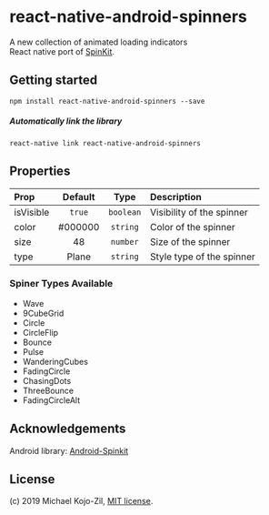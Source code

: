 # react-native-android-spinners

A new collection of animated loading indicators   
React native port of [SpinKit](http://tobiasahlin.com/spinkit/).

## Getting started

`npm install react-native-android-spinners --save`

##### Automatically link the library
`react-native link react-native-android-spinners`

## Properties

| Prop  | Default  | Type | Description |
| :------------ |:---------------:| :---------------:| :-----|
| isVisible | `true` | `boolean` | Visibility of the spinner |
| color | #000000 | `string` | Color of the spinner  |
| size | 48 | `number` | Size of the spinner |
| type | Plane | `string` | Style type of the spinner |

### Spiner Types Available

- Wave
- 9CubeGrid
- Circle
- CircleFlip
- Bounce
- Pulse
- WanderingCubes
- FadingCircle
- ChasingDots
- ThreeBounce
- FadingCircleAlt

## Acknowledgements

Android library: [Android-Spinkit](https://github.com/ybq/Android-SpinKit)

## License

(c) 2019 Michael Kojo-Zil, [MIT license](/LICENSE).
